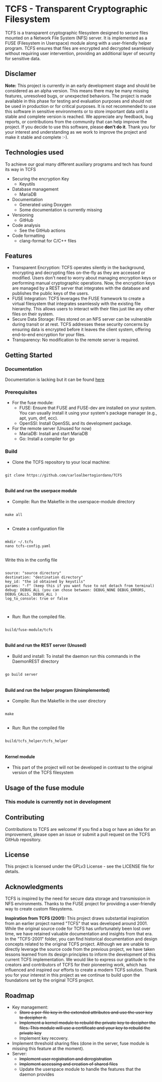 # TCFS - Transparent Cryptographic Filesystem
TCFS is a transparent cryptographic filesystem designed to secure files mounted on a 
Network File System (NFS) server. It is implemented as a FUSE (Filesystem in Userspace)
module along with a user-friendly helper program. TCFS ensures that files are encrypted 
and decrypted seamlessly without requiring user intervention, providing an additional 
layer of security for sensitive data.

## Disclamer

**Note:** This project is currently in an early development stage and should be considered
as an alpha version. This means there may be many missing features, unresolved bugs,
or unexpected behaviors. The project is made available in this phase for testing and
evaluation purposes and should not be used in production or for critical purposes.
It is not recommended to use this software in sensitive environments or to store
important data until a stable and complete version is reached. We appreciate any feedback,
bug reports, or contributions from the community that can help improve the project. 
If you decide to use this software, please **don't do it**.
Thank you for your interest and understanding as we work to improve the project and make 
it stable and complete :-).

## Technologies used
To achieve our goal many different auxiliary programs and tech has found its way in TCFS
- Securing the encryption Key
  - Keyutils
- Database management
  - MariaDB
- Documentation
  - Generated using Doxygen
  - Some documentation is currently missing
- Versioning
  - GitHub
- Code analysis
  - See the GitHub actions
- Code formatting
  - clang-format for C/C++ files

## Features
- Transparent Encryption: TCFS operates silently in the background, encrypting and 
decrypting files on-the-fly as they are accessed or modified. Users don't need to worry
about managing encryption keys or performing manual cryptographic operations. Now, the
encryption keys are managed by a REST server that integrates with the database and publishes the public keys of the users.
- FUSE Integration: TCFS leverages the FUSE framework to create a virtual filesystem that
integrates seamlessly with the existing file hierarchy. This allows users to interact 
with their files just like any other files on their system.
- Secure Data Storage: Files stored on an NFS server can be vulnerable during transit or
at rest. TCFS addresses these security concerns by ensuring data is encrypted before it leaves the client system, offering end-to-end encryption for your files.
- Transparency: No modification to the remote server is required.

## Getting Started
### Documentation
Documentation is lacking but it can be found [here](https://carloalbertogiordano.github.io/TCFS/)
### Prerequisites
- For the fuse module:
  - FUSE: Ensure that FUSE and FUSE-dev are installed on your system. You can usually install it using
  your system's package manager (e.g., apt, yum, dnf, ecc).
  - OpenSSl: Install OpenSSL and its development package.
- For the remote server (Unused for now) 
  - MariaDB: Install and start MariaDB
  - Go: Install a compiler for go
### Build
- Clone the TCFS repository to your local machine:
<pre>
<code>
git clone https://github.com/carloalbertogiordano/TCFS
</code>
</pre>
#### Build and run the userpace module
- Compile: Run the Makefile in the userspace-module directory
<pre>
<code>
make all
</code>
</pre>
- Create a configuration file
<pre>
<code>
mkdir ~/.tcfs
nano tcfs-config.yaml
</code>
</pre>
Write this in the config file
<pre>
<code>
source: "source directory"
destination: "destination directory"
key_id: "the id obtained by keyutils"
params: "-f" (keep this if you want fuse to not detach from terminal)
debug: DEBUG_ALL (you can chose between: DEBUG_NONE DEBUG_ERRORS, DEBUG_CALLS, DEBUG_ALL )
log_to_console: true or false

</code>
</pre>
- Run: Run the compiled file. 
<pre>
<code>
build/fuse-module/tcfs
</code>
</pre>

#### Build and run the REST server (Unused)
- Build and install: To install the daemon run this commands in the DaemonREST directory
<pre>
<code>
go build server
</code>
</pre>

#### Build and run the helper program (Unimplemented)
- Compile: Run the Makefile in the user directory
<pre>
<code>
make
</code>
</pre>
- Run: Run the compiled file
<pre>
<code>
build/tcfs_helper/tcfs_helper
</code>
</pre>

#### Kernel module
- This part of the project will not be developed in contrast to the original version of the TCFS filesystem

## Usage of the fuse module
### This module is currently not in development


## Contributing
Contributions to TCFS are welcome! If you find a bug or have an idea for an improvement,
please open an issue or submit a pull request on the TCFS GitHub repository.

## License
This project is licensed under the GPLv3 License - see the LICENSE file for details.

## Acknowledgments
TCFS is inspired by the need for secure data storage and transmission in NFS environments.
Thanks to the FUSE project for providing a user-friendly way to create custom filesystems.

**Inspiration from TCFS (2001):** This project draws substantial inspiration from an 
earlier project named "TCFS" that was developed around 2001. While the original source code
for TCFS has unfortunately been lost over time, we have retained valuable documentation 
and insights from that era. In the "TCFS-2001" folder, you can find historical 
documentation and design concepts related to the original TCFS project. Although we are 
unable to directly leverage the source code from the previous project, we have taken 
lessons learned from its design principles to inform the development of this current
TCFS implementation. We would like to express our gratitude to the creators and 
contributors of TCFS for their pioneering work, which has influenced and inspired our 
efforts to create a modern TCFS solution. Thank you for your interest in this project 
as we continue to build upon the foundations set by the original TCFS project.

## Roadmap
- Key management:
  - ~~Store a per-file key in the extended attributes and use the user key to decipher it.~~
  - ~~Implement a kernel module to rebuild the private key to decipher the files. This module will use a certificate and your key to rebuild the private key~~
  - Implement key recovery.
- Implement threshold sharing files (done in the server, fuse module is missing this feature at the moment).
- Server:
  - ~~Implement user registration and deregistration~~
  - ~~Implement accessing and creation of shared files~~
  - Update the userspace module to handle the features that the daemon provides 

